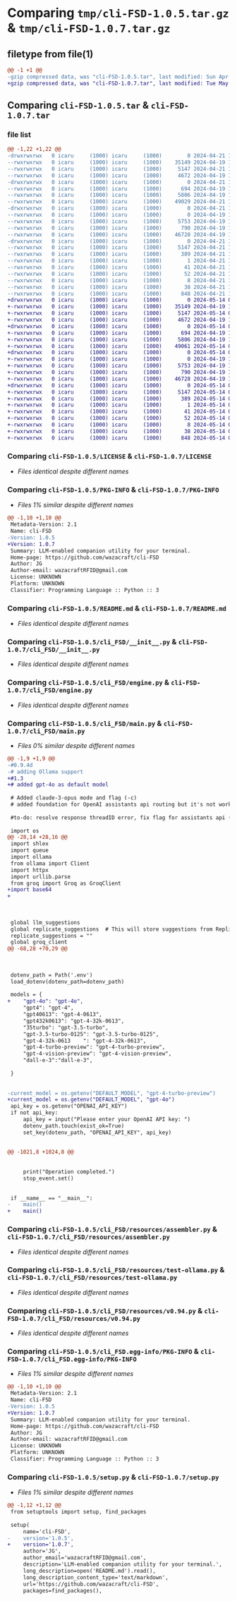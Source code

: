 # Comparing `tmp/cli-FSD-1.0.5.tar.gz` & `tmp/cli-FSD-1.0.7.tar.gz`

## filetype from file(1)

```diff
@@ -1 +1 @@
-gzip compressed data, was "cli-FSD-1.0.5.tar", last modified: Sun Apr 21 18:17:10 2024, max compression
+gzip compressed data, was "cli-FSD-1.0.7.tar", last modified: Tue May 14 03:04:51 2024, max compression
```

## Comparing `cli-FSD-1.0.5.tar` & `cli-FSD-1.0.7.tar`

### file list

```diff
@@ -1,22 +1,22 @@
-drwxrwxrwx   0 icaru     (1000) icaru     (1000)        0 2024-04-21 18:17:10.931190 cli-FSD-1.0.5/
--rwxrwxrwx   0 icaru     (1000) icaru     (1000)    35149 2024-04-19 17:06:09.000000 cli-FSD-1.0.5/LICENSE
--rwxrwxrwx   0 icaru     (1000) icaru     (1000)     5147 2024-04-21 18:17:10.929175 cli-FSD-1.0.5/PKG-INFO
--rwxrwxrwx   0 icaru     (1000) icaru     (1000)     4672 2024-04-19 17:19:52.000000 cli-FSD-1.0.5/README.md
-drwxrwxrwx   0 icaru     (1000) icaru     (1000)        0 2024-04-21 18:17:10.585634 cli-FSD-1.0.5/cli_FSD/
--rwxrwxrwx   0 icaru     (1000) icaru     (1000)      694 2024-04-19 17:06:10.000000 cli-FSD-1.0.5/cli_FSD/__init__.py
--rwxrwxrwx   0 icaru     (1000) icaru     (1000)     5806 2024-04-19 17:06:10.000000 cli-FSD-1.0.5/cli_FSD/engine.py
--rwxrwxrwx   0 icaru     (1000) icaru     (1000)    49029 2024-04-21 17:55:11.000000 cli-FSD-1.0.5/cli_FSD/main.py
-drwxrwxrwx   0 icaru     (1000) icaru     (1000)        0 2024-04-21 18:17:10.906191 cli-FSD-1.0.5/cli_FSD/resources/
--rwxrwxrwx   0 icaru     (1000) icaru     (1000)        0 2024-04-19 17:06:10.000000 cli-FSD-1.0.5/cli_FSD/resources/__init__.py
--rwxrwxrwx   0 icaru     (1000) icaru     (1000)     5753 2024-04-19 17:06:10.000000 cli-FSD-1.0.5/cli_FSD/resources/assembler.py
--rwxrwxrwx   0 icaru     (1000) icaru     (1000)      790 2024-04-19 17:08:03.000000 cli-FSD-1.0.5/cli_FSD/resources/test-ollama.py
--rwxrwxrwx   0 icaru     (1000) icaru     (1000)    46728 2024-04-19 17:08:01.000000 cli-FSD-1.0.5/cli_FSD/resources/v0.94.py
-drwxrwxrwx   0 icaru     (1000) icaru     (1000)        0 2024-04-21 18:17:10.764380 cli-FSD-1.0.5/cli_FSD.egg-info/
--rwxrwxrwx   0 icaru     (1000) icaru     (1000)     5147 2024-04-21 18:17:10.000000 cli-FSD-1.0.5/cli_FSD.egg-info/PKG-INFO
--rwxrwxrwx   0 icaru     (1000) icaru     (1000)      389 2024-04-21 18:17:10.000000 cli-FSD-1.0.5/cli_FSD.egg-info/SOURCES.txt
--rwxrwxrwx   0 icaru     (1000) icaru     (1000)        1 2024-04-21 18:17:10.000000 cli-FSD-1.0.5/cli_FSD.egg-info/dependency_links.txt
--rwxrwxrwx   0 icaru     (1000) icaru     (1000)       41 2024-04-21 18:17:10.000000 cli-FSD-1.0.5/cli_FSD.egg-info/entry_points.txt
--rwxrwxrwx   0 icaru     (1000) icaru     (1000)       52 2024-04-21 18:17:10.000000 cli-FSD-1.0.5/cli_FSD.egg-info/requires.txt
--rwxrwxrwx   0 icaru     (1000) icaru     (1000)        8 2024-04-21 18:17:10.000000 cli-FSD-1.0.5/cli_FSD.egg-info/top_level.txt
--rwxrwxrwx   0 icaru     (1000) icaru     (1000)       38 2024-04-21 18:17:10.932175 cli-FSD-1.0.5/setup.cfg
--rwxrwxrwx   0 icaru     (1000) icaru     (1000)      848 2024-04-21 18:13:40.000000 cli-FSD-1.0.5/setup.py
+drwxrwxrwx   0 icaru     (1000) icaru     (1000)        0 2024-05-14 03:04:51.498093 cli-FSD-1.0.7/
+-rwxrwxrwx   0 icaru     (1000) icaru     (1000)    35149 2024-04-19 17:06:09.000000 cli-FSD-1.0.7/LICENSE
+-rwxrwxrwx   0 icaru     (1000) icaru     (1000)     5147 2024-05-14 03:04:51.491861 cli-FSD-1.0.7/PKG-INFO
+-rwxrwxrwx   0 icaru     (1000) icaru     (1000)     4672 2024-04-19 17:19:52.000000 cli-FSD-1.0.7/README.md
+drwxrwxrwx   0 icaru     (1000) icaru     (1000)        0 2024-05-14 03:04:51.009810 cli-FSD-1.0.7/cli_FSD/
+-rwxrwxrwx   0 icaru     (1000) icaru     (1000)      694 2024-04-19 17:06:10.000000 cli-FSD-1.0.7/cli_FSD/__init__.py
+-rwxrwxrwx   0 icaru     (1000) icaru     (1000)     5806 2024-04-19 17:06:10.000000 cli-FSD-1.0.7/cli_FSD/engine.py
+-rwxrwxrwx   0 icaru     (1000) icaru     (1000)    49061 2024-05-14 03:01:00.000000 cli-FSD-1.0.7/cli_FSD/main.py
+drwxrwxrwx   0 icaru     (1000) icaru     (1000)        0 2024-05-14 03:04:51.447150 cli-FSD-1.0.7/cli_FSD/resources/
+-rwxrwxrwx   0 icaru     (1000) icaru     (1000)        0 2024-04-19 17:06:10.000000 cli-FSD-1.0.7/cli_FSD/resources/__init__.py
+-rwxrwxrwx   0 icaru     (1000) icaru     (1000)     5753 2024-04-19 17:06:10.000000 cli-FSD-1.0.7/cli_FSD/resources/assembler.py
+-rwxrwxrwx   0 icaru     (1000) icaru     (1000)      790 2024-04-19 17:08:03.000000 cli-FSD-1.0.7/cli_FSD/resources/test-ollama.py
+-rwxrwxrwx   0 icaru     (1000) icaru     (1000)    46728 2024-04-19 17:08:01.000000 cli-FSD-1.0.7/cli_FSD/resources/v0.94.py
+drwxrwxrwx   0 icaru     (1000) icaru     (1000)        0 2024-05-14 03:04:51.231638 cli-FSD-1.0.7/cli_FSD.egg-info/
+-rwxrwxrwx   0 icaru     (1000) icaru     (1000)     5147 2024-05-14 03:04:50.000000 cli-FSD-1.0.7/cli_FSD.egg-info/PKG-INFO
+-rwxrwxrwx   0 icaru     (1000) icaru     (1000)      389 2024-05-14 03:04:50.000000 cli-FSD-1.0.7/cli_FSD.egg-info/SOURCES.txt
+-rwxrwxrwx   0 icaru     (1000) icaru     (1000)        1 2024-05-14 03:04:50.000000 cli-FSD-1.0.7/cli_FSD.egg-info/dependency_links.txt
+-rwxrwxrwx   0 icaru     (1000) icaru     (1000)       41 2024-05-14 03:04:50.000000 cli-FSD-1.0.7/cli_FSD.egg-info/entry_points.txt
+-rwxrwxrwx   0 icaru     (1000) icaru     (1000)       52 2024-05-14 03:04:50.000000 cli-FSD-1.0.7/cli_FSD.egg-info/requires.txt
+-rwxrwxrwx   0 icaru     (1000) icaru     (1000)        8 2024-05-14 03:04:50.000000 cli-FSD-1.0.7/cli_FSD.egg-info/top_level.txt
+-rwxrwxrwx   0 icaru     (1000) icaru     (1000)       38 2024-05-14 03:04:51.501466 cli-FSD-1.0.7/setup.cfg
+-rwxrwxrwx   0 icaru     (1000) icaru     (1000)      848 2024-05-14 03:02:12.000000 cli-FSD-1.0.7/setup.py
```

### Comparing `cli-FSD-1.0.5/LICENSE` & `cli-FSD-1.0.7/LICENSE`

 * *Files identical despite different names*

### Comparing `cli-FSD-1.0.5/PKG-INFO` & `cli-FSD-1.0.7/PKG-INFO`

 * *Files 1% similar despite different names*

```diff
@@ -1,10 +1,10 @@
 Metadata-Version: 2.1
 Name: cli-FSD
-Version: 1.0.5
+Version: 1.0.7
 Summary: LLM-enabled companion utility for your terminal.
 Home-page: https://github.com/wazacraft/cli-FSD
 Author: JG
 Author-email: wazacraftRFID@gmail.com
 License: UNKNOWN
 Platform: UNKNOWN
 Classifier: Programming Language :: Python :: 3
```

### Comparing `cli-FSD-1.0.5/README.md` & `cli-FSD-1.0.7/README.md`

 * *Files identical despite different names*

### Comparing `cli-FSD-1.0.5/cli_FSD/__init__.py` & `cli-FSD-1.0.7/cli_FSD/__init__.py`

 * *Files identical despite different names*

### Comparing `cli-FSD-1.0.5/cli_FSD/engine.py` & `cli-FSD-1.0.7/cli_FSD/engine.py`

 * *Files identical despite different names*

### Comparing `cli-FSD-1.0.5/cli_FSD/main.py` & `cli-FSD-1.0.7/cli_FSD/main.py`

 * *Files 0% similar despite different names*

```diff
@@ -1,9 +1,9 @@
-#0.9.4d
-# adding Ollama support
+#1.3
+# added gpt-4o as default model
 
 # Added claude-3-opus mode and flag (-c)
 # added foundation for OpenAI assistants api routing but it's not working yet 
    
 #to-do: resolve response threadID error, fix flag for assistants api (ci) reimplement replicate flow, robust CMD mode and help log           
 
 import os
@@ -28,14 +28,16 @@
 import shlex
 import queue
 import ollama
 from ollama import Client
 import httpx
 import urllib.parse
 from groq import Groq as GroqClient
+import base64
+
 
 
 
 global llm_suggestions 
 global replicate_suggestions  # This will store suggestions from Replicate
 replicate_suggestions = ""
 global groq_client
@@ -68,28 +70,29 @@
 
 
 
 dotenv_path = Path('.env')
 load_dotenv(dotenv_path=dotenv_path)
 
 models = {
+    "gpt-4o": "gpt-4o",
     "gpt4": "gpt-4",
     "gpt40613": "gpt-4-0613",
     "gpt432k0613": "gpt-4-32k-0613",
     "35turbo": "gpt-3.5-turbo",
     "gpt-3.5-turbo-0125": "gpt-3.5-turbo-0125",
     "gpt-4-32k-0613	": "gpt-4-32k-0613",
     "gpt-4-turbo-preview": "gpt-4-turbo-preview",
     "gpt-4-vision-preview": "gpt-4-vision-preview",
     "dall-e-3":"dall-e-3",
     
 }
 
 
-current_model = os.getenv("DEFAULT_MODEL", "gpt-4-turbo-preview")
+current_model = os.getenv("DEFAULT_MODEL", "gpt-4o")
 api_key = os.getenv("OPENAI_API_KEY")
 if not api_key:
     api_key = input("Please enter your OpenAI API key: ")
     dotenv_path.touch(exist_ok=True)
     set_key(dotenv_path, "OPENAI_API_KEY", api_key)
 
 
@@ -1021,8 +1024,8 @@
 
 
     print("Operation completed.")
     stop_event.set()
 
 
 if __name__ == "__main__":
-    main()
+    main()
```

### Comparing `cli-FSD-1.0.5/cli_FSD/resources/assembler.py` & `cli-FSD-1.0.7/cli_FSD/resources/assembler.py`

 * *Files identical despite different names*

### Comparing `cli-FSD-1.0.5/cli_FSD/resources/test-ollama.py` & `cli-FSD-1.0.7/cli_FSD/resources/test-ollama.py`

 * *Files identical despite different names*

### Comparing `cli-FSD-1.0.5/cli_FSD/resources/v0.94.py` & `cli-FSD-1.0.7/cli_FSD/resources/v0.94.py`

 * *Files identical despite different names*

### Comparing `cli-FSD-1.0.5/cli_FSD.egg-info/PKG-INFO` & `cli-FSD-1.0.7/cli_FSD.egg-info/PKG-INFO`

 * *Files 1% similar despite different names*

```diff
@@ -1,10 +1,10 @@
 Metadata-Version: 2.1
 Name: cli-FSD
-Version: 1.0.5
+Version: 1.0.7
 Summary: LLM-enabled companion utility for your terminal.
 Home-page: https://github.com/wazacraft/cli-FSD
 Author: JG
 Author-email: wazacraftRFID@gmail.com
 License: UNKNOWN
 Platform: UNKNOWN
 Classifier: Programming Language :: Python :: 3
```

### Comparing `cli-FSD-1.0.5/setup.py` & `cli-FSD-1.0.7/setup.py`

 * *Files 1% similar despite different names*

```diff
@@ -1,12 +1,12 @@
 from setuptools import setup, find_packages
 
 setup(
     name='cli-FSD',
-    version='1.0.5',
+    version='1.0.7',
     author='JG',
     author_email='wazacraftRFID@gmail.com',
     description='LLM-enabled companion utility for your terminal.',
     long_description=open('README.md').read(),
     long_description_content_type='text/markdown',
     url='https://github.com/wazacraft/cli-FSD',
     packages=find_packages(),
```


